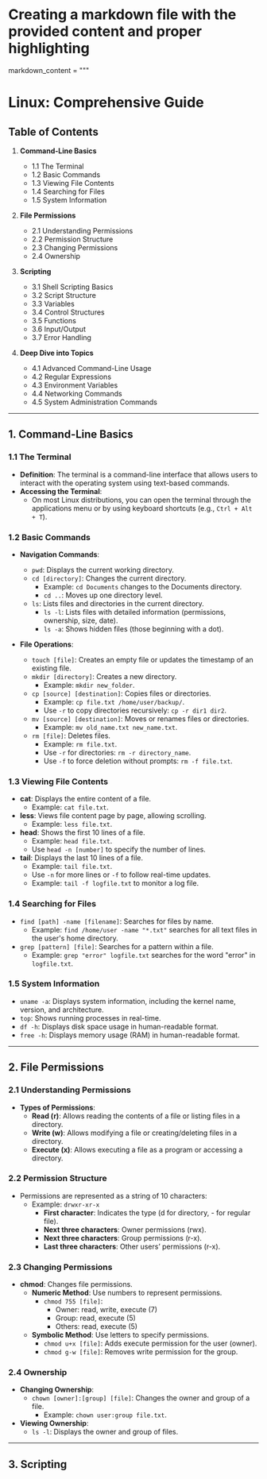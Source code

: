 # Creating a markdown file with the provided content and proper highlighting

markdown_content = """
# Linux: Comprehensive Guide

## Table of Contents
1. **Command-Line Basics**
   - 1.1 The Terminal
   - 1.2 Basic Commands
   - 1.3 Viewing File Contents
   - 1.4 Searching for Files
   - 1.5 System Information

2. **File Permissions**
   - 2.1 Understanding Permissions
   - 2.2 Permission Structure
   - 2.3 Changing Permissions
   - 2.4 Ownership

3. **Scripting**
   - 3.1 Shell Scripting Basics
   - 3.2 Script Structure
   - 3.3 Variables
   - 3.4 Control Structures
   - 3.5 Functions
   - 3.6 Input/Output
   - 3.7 Error Handling

4. **Deep Dive into Topics**
   - 4.1 Advanced Command-Line Usage
   - 4.2 Regular Expressions
   - 4.3 Environment Variables
   - 4.4 Networking Commands
   - 4.5 System Administration Commands

---

## 1. Command-Line Basics

### 1.1 The Terminal
- **Definition**: The terminal is a command-line interface that allows users to interact with the operating system using text-based commands.
- **Accessing the Terminal**: 
  - On most Linux distributions, you can open the terminal through the applications menu or by using keyboard shortcuts (e.g., `Ctrl + Alt + T`).

### 1.2 Basic Commands
- **Navigation Commands**:
  - `pwd`: Displays the current working directory.
  - `cd [directory]`: Changes the current directory.
    - Example: `cd Documents` changes to the Documents directory.
    - `cd ..`: Moves up one directory level.
  - `ls`: Lists files and directories in the current directory.
    - `ls -l`: Lists files with detailed information (permissions, ownership, size, date).
    - `ls -a`: Shows hidden files (those beginning with a dot).

- **File Operations**:
  - `touch [file]`: Creates an empty file or updates the timestamp of an existing file.
  - `mkdir [directory]`: Creates a new directory.
    - Example: `mkdir new_folder`.
  - `cp [source] [destination]`: Copies files or directories.
    - Example: `cp file.txt /home/user/backup/`.
    - Use `-r` to copy directories recursively: `cp -r dir1 dir2`.
  - `mv [source] [destination]`: Moves or renames files or directories.
    - Example: `mv old_name.txt new_name.txt`.
  - `rm [file]`: Deletes files.
    - Example: `rm file.txt`.
    - Use `-r` for directories: `rm -r directory_name`.
    - Use `-f` to force deletion without prompts: `rm -f file.txt`.

### 1.3 Viewing File Contents
- **cat**: Displays the entire content of a file.
  - Example: `cat file.txt`.
- **less**: Views file content page by page, allowing scrolling.
  - Example: `less file.txt`.
- **head**: Shows the first 10 lines of a file.
  - Example: `head file.txt`.
  - Use `head -n [number]` to specify the number of lines.
- **tail**: Displays the last 10 lines of a file.
  - Example: `tail file.txt`.
  - Use `-n` for more lines or `-f` to follow real-time updates.
  - Example: `tail -f logfile.txt` to monitor a log file.

### 1.4 Searching for Files
- `find [path] -name [filename]`: Searches for files by name.
  - Example: `find /home/user -name "*.txt"` searches for all text files in the user's home directory.
- `grep [pattern] [file]`: Searches for a pattern within a file.
  - Example: `grep "error" logfile.txt` searches for the word "error" in `logfile.txt`.

### 1.5 System Information
- `uname -a`: Displays system information, including the kernel name, version, and architecture.
- `top`: Shows running processes in real-time.
- `df -h`: Displays disk space usage in human-readable format.
- `free -h`: Displays memory usage (RAM) in human-readable format.

---

## 2. File Permissions

### 2.1 Understanding Permissions
- **Types of Permissions**:
  - **Read (r)**: Allows reading the contents of a file or listing files in a directory.
  - **Write (w)**: Allows modifying a file or creating/deleting files in a directory.
  - **Execute (x)**: Allows executing a file as a program or accessing a directory.

### 2.2 Permission Structure
- Permissions are represented as a string of 10 characters:
  - Example: `drwxr-xr-x`
    - **First character**: Indicates the type (d for directory, - for regular file).
    - **Next three characters**: Owner permissions (rwx).
    - **Next three characters**: Group permissions (r-x).
    - **Last three characters**: Other users’ permissions (r-x).

### 2.3 Changing Permissions
- **chmod**: Changes file permissions.
  - **Numeric Method**: Use numbers to represent permissions.
    - `chmod 755 [file]`:
      - Owner: read, write, execute (7)
      - Group: read, execute (5)
      - Others: read, execute (5)
  - **Symbolic Method**: Use letters to specify permissions.
    - `chmod u+x [file]`: Adds execute permission for the user (owner).
    - `chmod g-w [file]`: Removes write permission for the group.

### 2.4 Ownership
- **Changing Ownership**:
  - `chown [owner]:[group] [file]`: Changes the owner and group of a file.
    - Example: `chown user:group file.txt`.
- **Viewing Ownership**:
  - `ls -l`: Displays the owner and group of files.

---

## 3. Scripting

